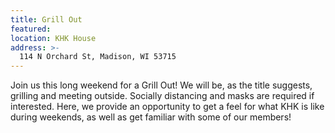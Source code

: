 ```yaml
---
title: Grill Out
featured:
location: KHK House
address: >-
  114 N Orchard St, Madison, WI 53715
---
```


Join us this long weekend for a Grill Out! We will be, as the title suggests, grilling and meeting outside. Socially distancing and masks are required if interested. Here, we provide an opportunity to get a feel for what KHK is like during weekends, as well as get familiar with some of our members!

